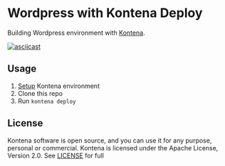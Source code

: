 # Wordpress with Kontena Deploy

Building Wordpress environment with [Kontena](http://www.kontena.io).

[![asciicast](https://asciinema.org/a/20600.png)](https://asciinema.org/a/20600)

## Usage
1. [Setup](https://github.com/kontena/kontena/tree/master/docs) Kontena environment
2. Clone this repo
3. Run `kontena deploy`

## License
Kontena software is open source, and you can use it for any purpose, personal or commercial. Kontena is licensed under the Apache License, Version 2.0. See [LICENSE](LICENSE) for full
